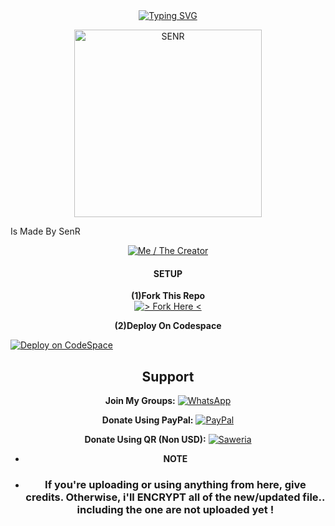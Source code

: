 <div align="center">
<a href="https://git.io/typing-svg"><img src="https://readme-typing-svg.demolab.com?font=Kanit&size=35&duration=3000&pause=500&color=000000&background=8DBDC400&center=true&vCenter=true&random=false&width=435&lines=This+Repo+Was;Made+By+SenRyhn;or+SenR...;%3AD" alt="Typing SVG" /></a>

<p align="center">  
  <a href="https://github.com/SenRyhn">
    <img alt=SENR height="300" src="https://telegra.ph/file/67740444a10585f56ff12.jpg">
   
</a> 
    
</p>
<p align="left">
<a 
  
#### Is Made By SenR
  <a href="https://github.com/SenRyhn"><img title="Me / The Creator" src="https://img.shields.io/badge/Visit Me-h?color=black&style=for-the-badge&logo=GitHub"></a>
  
#### SETUP
**(1)Fork This Repo**
    <br>
<a href="https://github.com/SenRyhn/SenStore---Whatsapp-Bot/fork"><img title="> Fork Here <" src="https://img.shields.io/badge/> Fork Here <-h?color=black&style=for-the-badge&logo=stackshare"></a>

**(2)Deploy On Codespace**
<p align="left">
<a href="https://github.com/codespaces/new"><img title="Deploy on CodeSpace" src="https://img.shields.io/badge/DEPLOY CODESPACE-h?color=black&style=for-the-badge&logo=visualstudiocode"></a>
  
## Support

**Join My Groups:** 
<a href="https://chat.whatsapp.com/FCHvxQ7YcAsKZgASUsaNba"><img title="WhatsApp" src="https://img.shields.io/badge/My%20Community-h?color=darkGreen&style=for-the-badge&logo=WhatsApp"></a>
<p align="left">

**Donate Using PayPal:**
<a href="https://paypal.me/SenRyhn?country.x=ID&locale.x=id_ID"><img title="PayPal" src="https://img.shields.io/badge/Use%20PayPal-h?color=blue&style=for-the-badge&logo=PayPal"></a>
<p align="left">

**Donate Using QR (Non USD):**
<a href="https://saweria.co/SenR"><img title="Saweria" src="https://img.shields.io/badge/Scan%20QR To Pay-h?color=orange&style=for-the-badge&logo=BitCoin"></a>


- **NOTE**
- ### If you're uploading or using anything from here, give credits. Otherwise, i'll ENCRYPT all of the new/updated file.. including the one are not uploaded yet !
